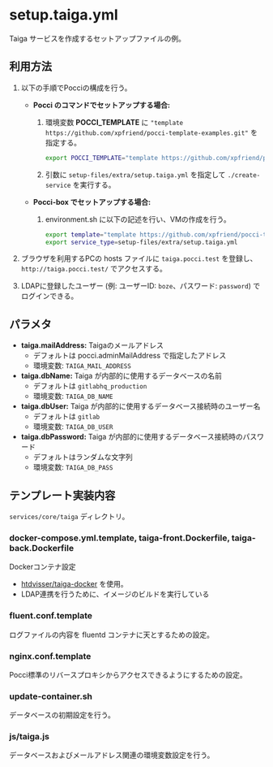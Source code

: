 setup.taiga.yml
===============
Taiga サービスを作成するセットアップファイルの例。


利用方法
--------
1.  以下の手順でPocciの構成を行う。
    *   **Pocci のコマンドでセットアップする場合:**
        1.  環境変数 **POCCI_TEMPLATE** に
            `"template https://github.com/xpfriend/pocci-template-examples.git"` を指定する。

            ```bash
            export POCCI_TEMPLATE="template https://github.com/xpfriend/pocci-template-examples.git"
            ```

        1.  引数に `setup-files/extra/setup.taiga.yml` を指定して `./create-service`
            を実行する。
    *   **Pocci-box でセットアップする場合:**
        1.  environment.sh に以下の記述を行い、VMの作成を行う。

            ```bash
            export template="template https://github.com/xpfriend/pocci-template-examples.git"
            export service_type=setup-files/extra/setup.taiga.yml
            ```

1.  ブラウザを利用するPCの hosts ファイルに `taiga.pocci.test` を登録し、
    `http://taiga.pocci.test/` でアクセスする。
1.  LDAPに登録したユーザー (例: ユーザーID: `boze`、パスワード: `password`) でログインできる。



パラメタ
--------
*   **taiga.mailAddress:** Taigaのメールアドレス
    *   デフォルトは pocci.adminMailAddress で指定したアドレス
    *   環境変数: `TAIGA_MAIL_ADDRESS`
*   **taiga.dbName:** Taiga が内部的に使用するデータベースの名前
    *   デフォルトは `gitlabhq_production`
    *   環境変数: `TAIGA_DB_NAME`
*   **taiga.dbUser:** Taiga が内部的に使用するデータベース接続時のユーザー名
    *   デフォルトは `gitlab`
    *   環境変数: `TAIGA_DB_USER`
*   **taiga.dbPassword:** Taiga が内部的に使用するデータベース接続時のパスワード
    *   デフォルトはランダムな文字列
    *   環境変数: `TAIGA_DB_PASS`


テンプレート実装内容
--------------------
`services/core/taiga` ディレクトリ。

### docker-compose.yml.template, taiga-front.Dockerfile, taiga-back.Dockerfile
Dockerコンテナ設定
*   [htdvisser/taiga-docker](https://github.com/htdvisser/taiga-docker) を使用。
*   LDAP連携を行うために、イメージのビルドを実行している

### fluent.conf.template
ログファイルの内容を fluentd コンテナに天とするための設定。

### nginx.conf.template
Pocci標準のリバースプロキシからアクセスできるようにするための設定。

### update-container.sh
データベースの初期設定を行う。

### js/taiga.js
データベースおよびメールアドレス関連の環境変数設定を行う。
